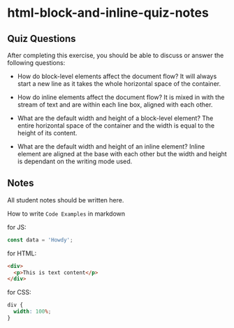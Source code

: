 # html-block-and-inline-quiz-notes

## Quiz Questions

After completing this exercise, you should be able to discuss or answer the following questions:

- How do block-level elements affect the document flow?
  It will always start a new line as it takes the whole horizontal space of the container.

- How do inline elements affect the document flow?
  It is mixed in with the stream of text and are within each line box, aligned with each other.

- What are the default width and height of a block-level element?
  The entire horizontal space of the container and the width is equal to the height of its content.

- What are the default width and height of an inline element?
  Inline element are aligned at the base with each other but the width and height is dependant on the writing mode used.

## Notes

All student notes should be written here.

How to write `Code Examples` in markdown

for JS:

```javascript
const data = 'Howdy';
```

for HTML:

```html
<div>
  <p>This is text content</p>
</div>
```

for CSS:

```css
div {
  width: 100%;
}
```
